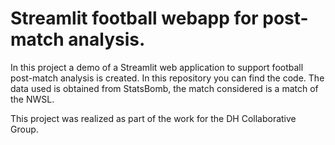# Streamlit football webapp for post-match analysis.
In this project a demo of a Streamlit web application to support football post-match analysis is created. In this repository you can find the code.
The data used is obtained from StatsBomb, the match considered is a match of the NWSL.

This project was realized as part of the work for the DH Collaborative Group.
